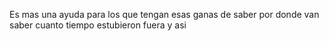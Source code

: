 Es mas una ayuda para los que tengan esas ganas de saber por donde van saber cuanto tiempo estubieron fuera y asi

